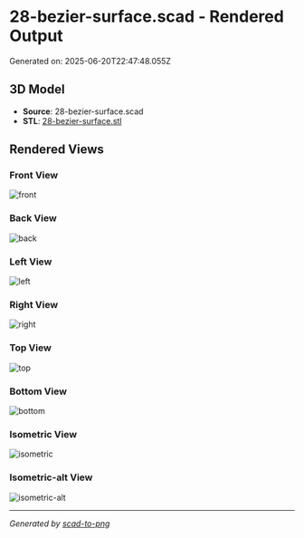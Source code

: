 # 28-bezier-surface.scad - Rendered Output

Generated on: 2025-06-20T22:47:48.055Z

## 3D Model

- **Source**: 28-bezier-surface.scad
- **STL**: [28-bezier-surface.stl](./28-bezier-surface.stl)

## Rendered Views

### Front View
![front](./front.png)

### Back View
![back](./back.png)

### Left View
![left](./left.png)

### Right View
![right](./right.png)

### Top View
![top](./top.png)

### Bottom View
![bottom](./bottom.png)

### Isometric View
![isometric](./isometric.png)

### Isometric-alt View
![isometric-alt](./isometric-alt.png)

---
*Generated by [scad-to-png](https://github.com/imjasonh/scad-to-png)*
